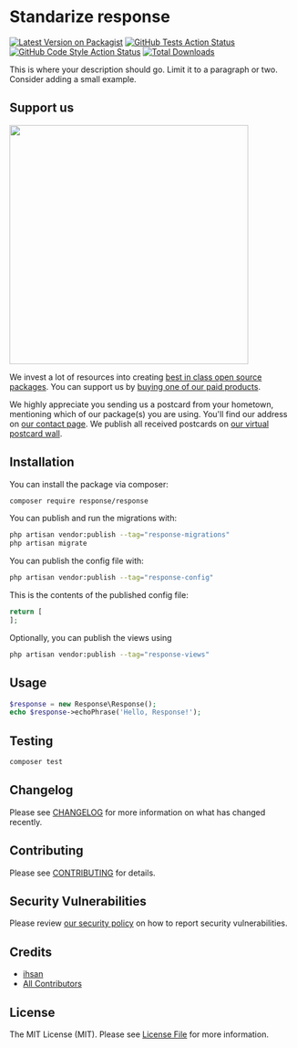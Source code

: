 # Standarize response

[![Latest Version on Packagist](https://img.shields.io/packagist/v/response/response.svg?style=flat-square)](https://packagist.org/packages/response/response)
[![GitHub Tests Action Status](https://img.shields.io/github/actions/workflow/status/response/response/run-tests.yml?branch=main&label=tests&style=flat-square)](https://github.com/response/response/actions?query=workflow%3Arun-tests+branch%3Amain)
[![GitHub Code Style Action Status](https://img.shields.io/github/actions/workflow/status/response/response/fix-php-code-style-issues.yml?branch=main&label=code%20style&style=flat-square)](https://github.com/response/response/actions?query=workflow%3A"Fix+PHP+code+style+issues"+branch%3Amain)
[![Total Downloads](https://img.shields.io/packagist/dt/response/response.svg?style=flat-square)](https://packagist.org/packages/response/response)

This is where your description should go. Limit it to a paragraph or two. Consider adding a small example.

## Support us

[<img src="https://github-ads.s3.eu-central-1.amazonaws.com/response.jpg?t=1" width="419px" />](https://spatie.be/github-ad-click/response)

We invest a lot of resources into creating [best in class open source packages](https://spatie.be/open-source). You can support us by [buying one of our paid products](https://spatie.be/open-source/support-us).

We highly appreciate you sending us a postcard from your hometown, mentioning which of our package(s) you are using. You'll find our address on [our contact page](https://spatie.be/about-us). We publish all received postcards on [our virtual postcard wall](https://spatie.be/open-source/postcards).

## Installation

You can install the package via composer:

```bash
composer require response/response
```

You can publish and run the migrations with:

```bash
php artisan vendor:publish --tag="response-migrations"
php artisan migrate
```

You can publish the config file with:

```bash
php artisan vendor:publish --tag="response-config"
```

This is the contents of the published config file:

```php
return [
];
```

Optionally, you can publish the views using

```bash
php artisan vendor:publish --tag="response-views"
```

## Usage

```php
$response = new Response\Response();
echo $response->echoPhrase('Hello, Response!');
```

## Testing

```bash
composer test
```

## Changelog

Please see [CHANGELOG](CHANGELOG.md) for more information on what has changed recently.

## Contributing

Please see [CONTRIBUTING](CONTRIBUTING.md) for details.

## Security Vulnerabilities

Please review [our security policy](../../security/policy) on how to report security vulnerabilities.

## Credits

- [ihsan](https://github.com/ihsan)
- [All Contributors](../../contributors)

## License

The MIT License (MIT). Please see [License File](LICENSE.md) for more information.
